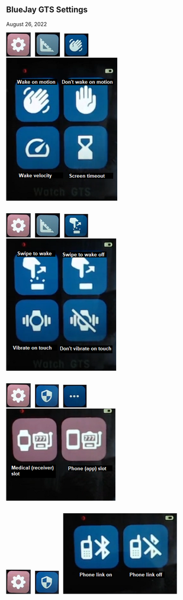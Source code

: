 ## BlueJay GTS Settings  
August 26, 2022  

![](./images/bj_stngs_stngs.png)  &nbsp;  ![](./images/bj_stngs_ruler.png)  &nbsp;  ![](./images/bj_stngs_hand.png)  &nbsp;  ![](./images/bj_stngs_motion.png)  
<br/>  
  
![](./images/bj_stngs_stngs.png)  &nbsp;  ![](./images/bj_stngs_ruler.png)  &nbsp;  ![](./images/bj_stngs_swipe.png)  &nbsp; ![](./images/bj_stngs_touch.png)  
<br/>  
  
![](./images/bj_stngs_stngs.png)  &nbsp;  ![](./images/bj_stngs_admn.png)  &nbsp;  ![](./images/bj_stngs_3dots.png)  &nbsp;  ![](./images/bj_stngs_slots.png)  
<br/>  
  
![](./images/bj_stngs_stngs.png)  &nbsp;  ![](./images/bj_stngs_admn.png)  &nbsp;   ![](./images/bj_stngs_phonelink.png)  
  
